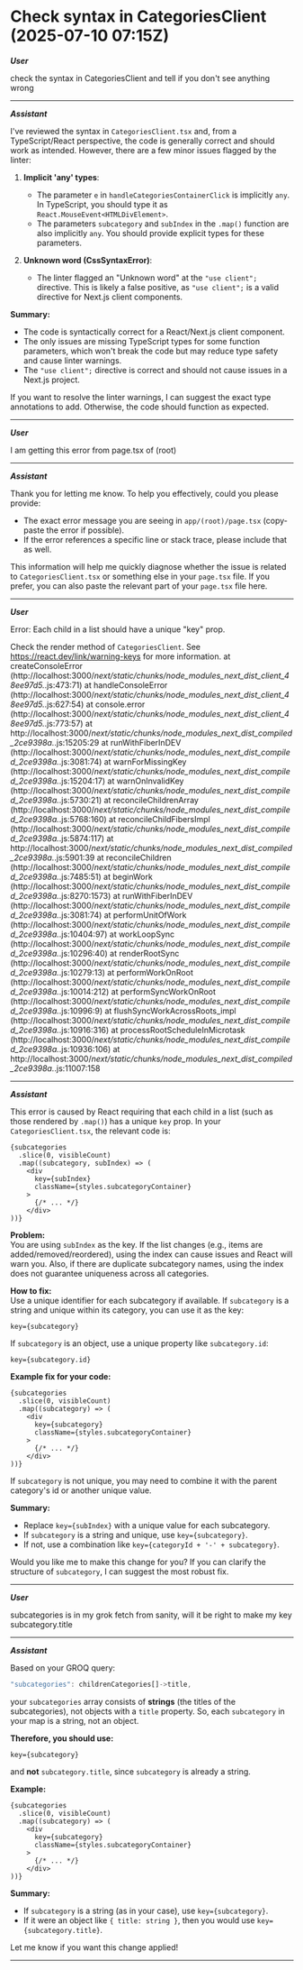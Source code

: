 <!-- Generated by SpecStory -->

# Check syntax in CategoriesClient (2025-07-10 07:15Z)

_**User**_

check the syntax in CategoriesClient and tell if you don't see anything wrong

---

_**Assistant**_

I've reviewed the syntax in `CategoriesClient.tsx` and, from a TypeScript/React perspective, the code is generally correct and should work as intended. However, there are a few minor issues flagged by the linter:

1. **Implicit 'any' types**:
   - The parameter `e` in `handleCategoriesContainerClick` is implicitly `any`. In TypeScript, you should type it as `React.MouseEvent<HTMLDivElement>`.
   - The parameters `subcategory` and `subIndex` in the `.map()` function are also implicitly `any`. You should provide explicit types for these parameters.

2. **Unknown word (CssSyntaxError)**:
   - The linter flagged an "Unknown word" at the `"use client";` directive. This is likely a false positive, as `"use client";` is a valid directive for Next.js client components.

**Summary:**  
- The code is syntactically correct for a React/Next.js client component.
- The only issues are missing TypeScript types for some function parameters, which won't break the code but may reduce type safety and cause linter warnings.
- The `"use client";` directive is correct and should not cause issues in a Next.js project.

If you want to resolve the linter warnings, I can suggest the exact type annotations to add. Otherwise, the code should function as expected.

---

_**User**_

I am getting this error from page.tsx of (root)

---

_**Assistant**_

Thank you for letting me know. To help you effectively, could you please provide:

- The exact error message you are seeing in `app/(root)/page.tsx` (copy-paste the error if possible).
- If the error references a specific line or stack trace, please include that as well.

This information will help me quickly diagnose whether the issue is related to `CategoriesClient.tsx` or something else in your `page.tsx` file. If you prefer, you can also paste the relevant part of your `page.tsx` file here.

---

_**User**_

Error: Each child in a list should have a unique "key" prop.

Check the render method of `CategoriesClient`. See https://react.dev/link/warning-keys for more information.
    at createConsoleError (http://localhost:3000/_next/static/chunks/node_modules_next_dist_client_48ee97d5._.js:473:71)
    at handleConsoleError (http://localhost:3000/_next/static/chunks/node_modules_next_dist_client_48ee97d5._.js:627:54)
    at console.error (http://localhost:3000/_next/static/chunks/node_modules_next_dist_client_48ee97d5._.js:773:57)
    at http://localhost:3000/_next/static/chunks/node_modules_next_dist_compiled_2ce9398a._.js:15205:29
    at runWithFiberInDEV (http://localhost:3000/_next/static/chunks/node_modules_next_dist_compiled_2ce9398a._.js:3081:74)
    at warnForMissingKey (http://localhost:3000/_next/static/chunks/node_modules_next_dist_compiled_2ce9398a._.js:15204:17)
    at warnOnInvalidKey (http://localhost:3000/_next/static/chunks/node_modules_next_dist_compiled_2ce9398a._.js:5730:21)
    at reconcileChildrenArray (http://localhost:3000/_next/static/chunks/node_modules_next_dist_compiled_2ce9398a._.js:5768:160)
    at reconcileChildFibersImpl (http://localhost:3000/_next/static/chunks/node_modules_next_dist_compiled_2ce9398a._.js:5874:117)
    at http://localhost:3000/_next/static/chunks/node_modules_next_dist_compiled_2ce9398a._.js:5901:39
    at reconcileChildren (http://localhost:3000/_next/static/chunks/node_modules_next_dist_compiled_2ce9398a._.js:7485:51)
    at beginWork (http://localhost:3000/_next/static/chunks/node_modules_next_dist_compiled_2ce9398a._.js:8270:1573)
    at runWithFiberInDEV (http://localhost:3000/_next/static/chunks/node_modules_next_dist_compiled_2ce9398a._.js:3081:74)
    at performUnitOfWork (http://localhost:3000/_next/static/chunks/node_modules_next_dist_compiled_2ce9398a._.js:10404:97)
    at workLoopSync (http://localhost:3000/_next/static/chunks/node_modules_next_dist_compiled_2ce9398a._.js:10296:40)
    at renderRootSync (http://localhost:3000/_next/static/chunks/node_modules_next_dist_compiled_2ce9398a._.js:10279:13)
    at performWorkOnRoot (http://localhost:3000/_next/static/chunks/node_modules_next_dist_compiled_2ce9398a._.js:10014:212)
    at performSyncWorkOnRoot (http://localhost:3000/_next/static/chunks/node_modules_next_dist_compiled_2ce9398a._.js:10996:9)
    at flushSyncWorkAcrossRoots_impl (http://localhost:3000/_next/static/chunks/node_modules_next_dist_compiled_2ce9398a._.js:10916:316)
    at processRootScheduleInMicrotask (http://localhost:3000/_next/static/chunks/node_modules_next_dist_compiled_2ce9398a._.js:10936:106)
    at http://localhost:3000/_next/static/chunks/node_modules_next_dist_compiled_2ce9398a._.js:11007:158

---

_**Assistant**_

This error is caused by React requiring that each child in a list (such as those rendered by `.map()`) has a unique `key` prop. In your `CategoriesClient.tsx`, the relevant code is:

```tsx
{subcategories
  .slice(0, visibleCount)
  .map((subcategory, subIndex) => (
    <div
      key={subIndex}
      className={styles.subcategoryContainer}
    >
      {/* ... */}
    </div>
))}
```

**Problem:**  
You are using `subIndex` as the key. If the list changes (e.g., items are added/removed/reordered), using the index can cause issues and React will warn you. Also, if there are duplicate subcategory names, using the index does not guarantee uniqueness across all categories.

**How to fix:**  
Use a unique identifier for each subcategory if available. If `subcategory` is a string and unique within its category, you can use it as the key:

```tsx
key={subcategory}
```

If `subcategory` is an object, use a unique property like `subcategory.id`:

```tsx
key={subcategory.id}
```

**Example fix for your code:**

```tsx
{subcategories
  .slice(0, visibleCount)
  .map((subcategory) => (
    <div
      key={subcategory}
      className={styles.subcategoryContainer}
    >
      {/* ... */}
    </div>
))}
```

If `subcategory` is not unique, you may need to combine it with the parent category's id or another unique value.

**Summary:**  
- Replace `key={subIndex}` with a unique value for each subcategory.
- If `subcategory` is a string and unique, use `key={subcategory}`.
- If not, use a combination like `key={categoryId + '-' + subcategory}`.

Would you like me to make this change for you? If you can clarify the structure of `subcategory`, I can suggest the most robust fix.

---

_**User**_

subcategories is in my grok fetch from sanity, will it be right to make my key subcategory.title

---

_**Assistant**_

Based on your GROQ query:
```js
"subcategories": childrenCategories[]->title,
```
your `subcategories` array consists of **strings** (the titles of the subcategories), not objects with a `title` property. So, each `subcategory` in your map is a string, not an object.

**Therefore, you should use:**
```tsx
key={subcategory}
```
and **not** `subcategory.title`, since `subcategory` is already a string.

**Example:**
```tsx
{subcategories
  .slice(0, visibleCount)
  .map((subcategory) => (
    <div
      key={subcategory}
      className={styles.subcategoryContainer}
    >
      {/* ... */}
    </div>
))}
```

**Summary:**  
- If `subcategory` is a string (as in your case), use `key={subcategory}`.
- If it were an object like `{ title: string }`, then you would use `key={subcategory.title}`.

Let me know if you want this change applied!

---

